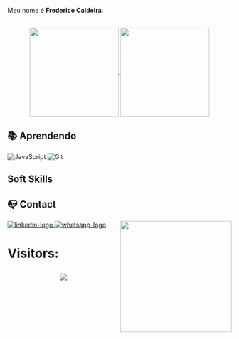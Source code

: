 <p align="center">

Meu nome é **Frederico Caldeira**.

<div align="center">

<br>

<a href="https://github.com/anuraghazra/github-readme-stats">
  <img height=200 align="center" src="https://github-readme-stats.vercel.app/api?username=Dericofredy&show_icons=true&rank_icon=github&theme=shadow_blue" />
</a>
<a href="https://github.com/anuraghazra/convoychat">
  <img height=200 align="center" src="https://github-readme-stats.vercel.app/api/top-langs/?username=Dericofredy&theme=shadow_red" />
</a>


</div>

## 📚 **Aprendendo**

![JavaScript](https://img.shields.io/badge/javascript-%23323330.svg?style=for-the-badge&logo=javascript&logoColor=%23F7DF1E) 
![Git](https://img.shields.io/badge/git-%23F05033.svg?style=for-the-badge&logo=git&logoColor=white) 

## Soft Skills

## :mailbox_with_no_mail: Contact

<picture> <img align="right" src="https://www.allc.dev/imagens/home.gif" width = 250px></picture>

<div align="left">
  <a href="https://www.linkedin.com" target="_blank">
    <img src="https://img.shields.io/badge/LinkedIn-0077B5?style=for-the-badge&logo=linkedin&logoColor=white" alt="linkedin-logo"/>
  </a>
  <a href="https://wa.me/5531993958213" target="_blank">
    <img src="https://img.shields.io/badge/WhatsApp-2EC866&?style=for-the-badge&logo=whatsapp&logoColor=white" alt="whatsapp-logo"/>
 </a>
</div>

<h1>
Visitors: <p align="center">   <img alingn="center" src="https://profile-counter.glitch.me/Dericofredy/count.svg" /></p>
